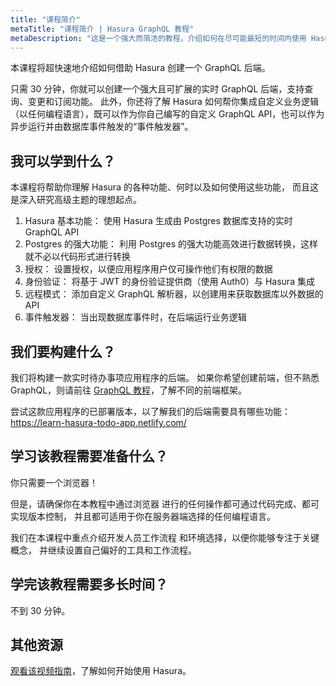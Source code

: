 ```yaml
---
title: "课程简介"
metaTitle: "课程简介 | Hasura GraphQL 教程"
metaDescription: "这是一个强大而简洁的教程，介绍如何在尽可能最短的时间内使用 Hasura GraphQL 引擎创建一个 GraphQL 后端。"
---
```


本课程将超快速地介绍如何借助 Hasura 创建一个 GraphQL 后端。

只需 30 分钟，你就可以创建一个强大且可扩展的实时 GraphQL 后端，支持查询、变更和订阅功能。 此外，你还将了解 Hasura 如何帮你集成自定义业务逻辑（以任何编程语言），既可以作为你自己编写的自定义 GraphQL API，也可以作为异步运行并由数据库事件触发的“事件触发器”。

## 我可以学到什么？

本课程将帮助你理解 Hasura 的各种功能、何时以及如何使用这些功能，
而且这是深入研究高级主题的理想起点。

1. Hasura 基本功能： 使用 Hasura 生成由 Postgres 数据库支持的实时 GraphQL API
2. Postgres 的强大功能： 利用 Postgres 的强大功能高效进行数据转换，这样就不必以代码形式进行转换
3. 授权： 设置授权，以便应用程序用户仅可操作他们有权限的数据
4. 身份验证： 将基于 JWT 的身份验证提供商（使用 Auth0）与 Hasura 集成
5. 远程模式： 添加自定义 GraphQL 解析器，以创建用来获取数据库以外数据的 API
6. 事件触发器： 当出现数据库事件时，在后端运行业务逻辑

## 我们要构建什么？

我们将构建一款实时待办事项应用程序的后端。 如果你希望创建前端，但不熟悉 GraphQL，则请前往 [GraphQL 教程](https://hasura.io/learn/)，了解不同的前端框架。

尝试这款应用程序的已部署版本，以了解我们的后端需要具有哪些功能：
https://learn-hasura-todo-app.netlify.com/

## 学习该教程需要准备什么？

你只需要一个浏览器！

但是，请确保你在本教程中通过浏览器
进行的任何操作都可通过代码完成、都可实现版本控制，
并且都可适用于你在服务器端选择的任何编程语言。

我们在本课程中重点介绍开发人员工作流程
和环境选择，以便你能够专注于关键概念，
并继续设置自己偏好的工具和工作流程。

## 学完该教程需要多长时间？

不到 30 分钟。

## 其他资源

[观看该视频指南](https://hasura.io/events/webinar/get-started-with-hasura/?pg=learn&plcmt=body&cta=getting-started&tech=)，了解如何开始使用 Hasura。
